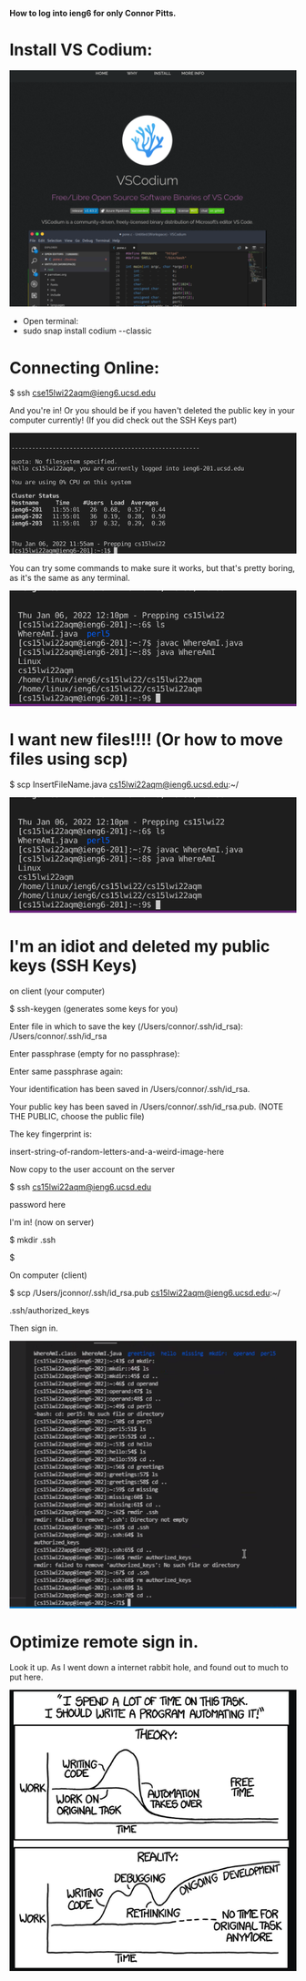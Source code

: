 **How to log into ieng6 for only Connor Pitts.**


# Install VS Codium:

![Image](vscode.png)

* Open terminal: 
* sudo snap install codium --classic


# Connecting Online: 

$ ssh cse15lwi22aqm@ieng6.ucsd.edu

And you're in!  Or you should be if you haven't deleted the public key in your computer currently! (If you did check out the SSH Keys part)

![Image](Signin.png)

You can try some commands to make sure it works, but that's pretty boring, as it's the same as any terminal. 

![Image](terminal.png)

# I want new files!!!!  (Or how to move files using scp)

$ scp InsertFileName.java cs15lwi22aqm@ieng6.ucsd.edu:~/

![Image](MoveFile.png)

# I'm an idiot and deleted my public keys (SSH Keys)

on client (your computer)

$ ssh-keygen (generates some keys for you)

Enter file in which to save the key (/Users/connor/.ssh/id_rsa): /Users/connor/.ssh/id_rsa

Enter passphrase (empty for no passphrase): 

Enter same passphrase again: 

Your identification has been saved in /Users/connor/.ssh/id_rsa.

Your public key has been saved in /Users/connor/.ssh/id_rsa.pub. 
(NOTE THE PUBLIC, choose the public file)

The key fingerprint is:

insert-string-of-random-letters-and-a-weird-image-here

Now copy to the user account on the server

$ ssh cs15lwi22aqm@ieng6.ucsd.edu

password here

I'm in! (now on server)

$ mkdir .ssh

$ <logout>

On computer (client)

$ scp /Users/jconnor/.ssh/id_rsa.pub cs15lwi22aqm@ieng6.ucsd.edu:~/

.ssh/authorized_keys

Then sign in.

![Image](picture.png)

# Optimize remote sign in.

Look it up.  As I went down a internet rabbit hole, and found out to much to put here.  

![Image](xkcd.png)




